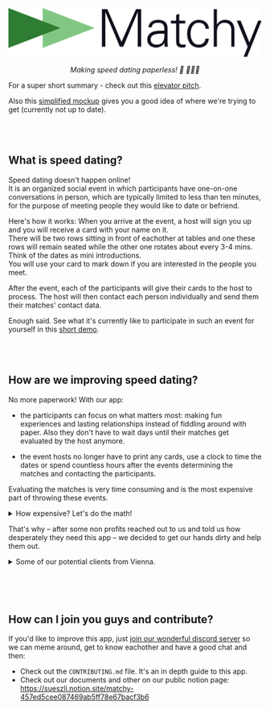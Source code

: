 <p align="center">
<img width="512" src="./frontend/src/assets/matchyLogoGreen.svg" alt="Matchy Logo">
</p>
<p align="center">
<i>Making speed dating paperless! 💌 🏃🏻💨</i>
</p>

For a super short summary - check out this [elevator pitch](https://www.youtube.com/watch?v=n2XdwmY_asM&t=133s).

Also this [simplified mockup](https://www.figma.com/file/ClWUVCuVzjNAG4Gat5TO10/matchy-V2-(Read-Only)?node-id=9%3A1033) gives you a good idea of where we're trying to get (currently not up to date).
<br><br><br><br>


## What is speed dating?

Speed dating doesn't happen online! <br>
It is an organized social event in which participants have one-on-one conversations in person, which are typically limited to less than ten minutes, for the purpose of meeting people they would like to date or befriend.

Here's how it works: When you arrive at the event, a host will sign you up and you will receive a card with your name on it. <br>
There will be two rows sitting in front of eachother at tables and one these rows will remain seated while the other one rotates about every 3-4 mins. Think of the dates as mini introductions. <br>
You will use your card to mark down if you are interested in the people you meet.

After the event, each of the participants will give their cards to the host to process. The host will then contact each person individually and send them their matches' contact data.

Enough said. See what it's currently like to participate in such an event for yourself in this [short demo](https://www.youtube.com/watch?v=p-3cmlPnx0s&t=9s).
<br><br><br><br>


## How are we improving speed dating?

No more paperwork! With our app: 

- the participants can focus on what matters most: making fun experiences and lasting relationships instead of fiddling around with paper. Also they don't have to wait days until their matches get evaluated by the host anymore.

- the event hosts no longer have to print any cards, use a clock to time the dates or spend countless hours after the events determining the matches and contacting the participants.
  
Evaluating the matches is very time consuming and is the most expensive part of throwing these events.

<details>
  <summary> How expensive? Let's do the math! </summary>

  > Let's assume that we have $n$ participants, split into two groups. For example, 40 participants in total, of which there are 20 in each group.
  > Each participant speed-dates everyone from the other group and fills out their cards as they go along. This gives you $(n)$ 40 cards, each with $(\frac{n}{2})$ 20 reviews.
  >
  > Now, when going through a single card, the host will check if the participant liked the other one. If yes, time to search for their card, and check if they also liked our participant. Then we need somewhere between 0 and $(\frac{n}{2})$ 20 card comparisons to determine the matches for a *single* person. And finally, for each match, all the contact information needs to be manually noted down, and sent to our participant.
  >
  > Repeat this for every single of the $(n)$ 40 participants, and you have at most $(n \cdot \frac{n}{2})$ 800 card comparisons to determine all the matches.
  > 
  > Now assuming that we do this as efficient as possible by iterating through each date that happened at the event once instead of twice from both sides (in the description above we iterated through the people, not the dates) we still have $((\frac{n}{2})^2)$ comparisons - in our example this would mean the host has to do 400 comparisons for just 40 participants which is still very time consuming.
  > 
  > But we also have the option to disable groups altogether which enables all participants to date each other. <br> In this case the number of comparisons would be a lot higher. If iterating by people we would require $(n \cdot (n-1))$ 1560 comparisons and if iterating by dates we would require a grand total of $({\sum}_{i = 0}^{n-1}i = \frac{n(n+1)}{2} - n)$ 740 comparisons.

</details>

That's why – after some non profits reached out to us and told us how desperately they need this app – we decided to get our hands dirty and help them out.

<details>
  <summary> Some of our potential clients from Vienna. </summary>

  > - https://www.meetup.com/speed-friending-events/ (over 8800 members)
  > - https://esnuniwien.com/events/speedfriending-esn-1
  > - https://events.htu.at/events/d58a7134-469b-4528-bc4a-dca2e7b1fa74
  > - https://www.wien.gv.at/video/1482/Speeddating-unter-Pensionisten
  > 
  > (But effectively anyone can use it to throw their own event!)
  
</details>

<br><br><br>



## How can I join you guys and contribute?
If you'd like to improve this app, just [join our wonderful discord server](https://discord.gg/ahNVefYjUc) so we can meme around, get to know eachother and have a good chat and then:
- Check out the `CONTRIBUTING.md` file. It's an in depth guide to this app.
- Check out our documents and other on our public notion page: https://sueszli.notion.site/matchy-457ed5cee087469ab5ff78e67bacf3b6
